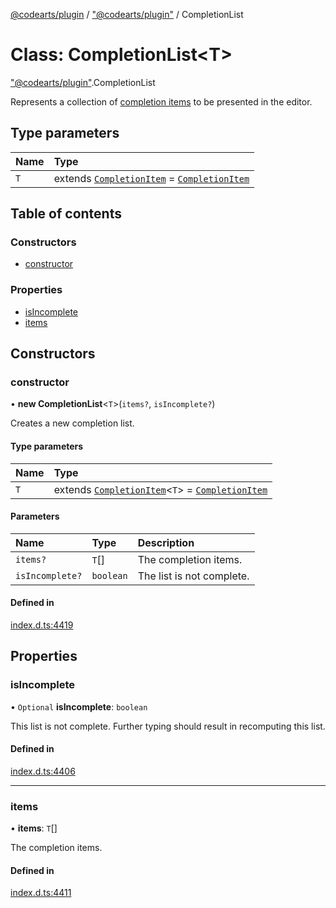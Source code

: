 [@codearts/plugin](../README.md) / ["@codearts/plugin"](../modules/_codearts_plugin_.md) / CompletionList

# Class: CompletionList<T\>

["@codearts/plugin"](../modules/_codearts_plugin_.md).CompletionList

Represents a collection of [completion items](codearts_plugin_.CompletionItem.md) to be presented
in the editor.

## Type parameters

| Name | Type |
| :------ | :------ |
| `T` | extends [`CompletionItem`](codearts_plugin_.CompletionItem.md) = [`CompletionItem`](codearts_plugin_.CompletionItem.md) |

## Table of contents

### Constructors

- [constructor](codearts_plugin_.CompletionList.md#constructor)

### Properties

- [isIncomplete](codearts_plugin_.CompletionList.md#isincomplete)
- [items](codearts_plugin_.CompletionList.md#items)

## Constructors

### constructor

• **new CompletionList**<`T`\>(`items?`, `isIncomplete?`)

Creates a new completion list.

#### Type parameters

| Name | Type |
| :------ | :------ |
| `T` | extends [`CompletionItem`](codearts_plugin_.CompletionItem.md)<`T`\> = [`CompletionItem`](codearts_plugin_.CompletionItem.md) |

#### Parameters

| Name | Type | Description |
| :------ | :------ | :------ |
| `items?` | `T`[] | The completion items. |
| `isIncomplete?` | `boolean` | The list is not complete. |

#### Defined in

[index.d.ts:4419](https://github.com/huaweicloud/cloudide-plugin-api/blob/5055bbd/index.d.ts#L4419)

## Properties

### isIncomplete

• `Optional` **isIncomplete**: `boolean`

This list is not complete. Further typing should result in recomputing
this list.

#### Defined in

[index.d.ts:4406](https://github.com/huaweicloud/cloudide-plugin-api/blob/5055bbd/index.d.ts#L4406)

___

### items

• **items**: `T`[]

The completion items.

#### Defined in

[index.d.ts:4411](https://github.com/huaweicloud/cloudide-plugin-api/blob/5055bbd/index.d.ts#L4411)
